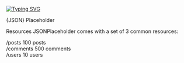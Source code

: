 [![Typing SVG](https://readme-typing-svg.herokuapp.com?color=%2336BCF7&lines=JSON_Mini_project+©_Orest+Sabara)](https://git.io/typing-svg)

{JSON} Placeholder

Resources
JSONPlaceholder comes with a set of 3 common resources:

/posts	100 posts \
/comments	500 comments \
/users	10 users